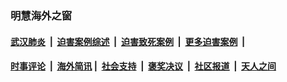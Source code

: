 
### 明慧海外之窗

####  [武汉肺炎](indexes/365.md?t=03261801) &nbsp;|&nbsp;  [迫害案例综述](indexes/328.md?t=03261801) &nbsp;|&nbsp; [迫害致死案例](indexes/277.md?t=03261801)  &nbsp;|&nbsp; [更多迫害案例](indexes/81.md?t=03261801)  &nbsp;|&nbsp; 
####  [时事评论](indexes/19.md?t=03261801) &nbsp;|&nbsp; [海外简讯](indexes/245.md?t=03261801)&nbsp;|&nbsp;  [社会支持](indexes/140.md?t=03261801) &nbsp;|&nbsp; [褒奖决议](indexes/282.md?t=03261801) &nbsp;|&nbsp; [社区报道](indexes/91.md?t=03261801)  &nbsp;|&nbsp; [天人之间](indexes/78.md?t=03261801) 


